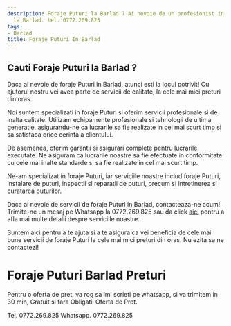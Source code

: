```yaml
---
description: Foraje Puturi la Barlad ? Ai nevoie de un profesionist in Foraje Puturi
  la Barlad. tel. 0772.269.825
tags:
- Barlad
title: Foraje Puturi In Barlad
---
```



## Cauti Foraje Puturi la Barlad ?

Daca ai nevoie de foraje Puturi in Barlad, atunci esti la locul potrivit! Cu ajutorul nostru vei avea parte de servicii de calitate, la cele mai mici preturi din oras. 

Noi suntem specializati in foraje Puturi si oferim servicii profesionale si de inalta calitate. Utilizam echipamente profesionale si tehnologii de ultima generatie, asigurandu-ne ca lucrarile sa fie realizate in cel mai scurt timp si sa satisfaca orice cerinta a clientului.

De asemenea, oferim garantii si asigurari complete pentru lucrarile executate. Ne asiguram ca lucrarile noastre sa fie efectuate in conformitate cu cele mai inalte standarde si sa fie realizate in cel mai scurt timp.

Ne-am specializat in foraje Puturi, iar serviciile noastre includ foraje Puturi, instalare de puturi, inspectii si reparatii de puturi, precum si intretinerea si curatarea puturilor.

Daca ai nevoie de servicii de foraje Puturi in Barlad, contacteaza-ne acum! Trimite-ne un mesaj pe Whatsapp la 0772.269.825 sau da click <a href="https://www.olx.ro/oferte/foraje-puturi-barlad-ID1QXK6.html">aici</a> pentru a afla mai multe detalii despre serviciile noastre. 

Suntem aici pentru a te ajuta si a te asigura ca vei beneficia de cele mai bune servicii de foraje Puturi la cele mai mici preturi din oras. Nu ezita sa ne contactezi!

# Foraje Puturi Barlad Preturi
Pentru o oferta de pret, va rog sa imi scrieti pe whatsapp, si va trimitem in 30 min, Gratuit si fara Obligatii Oferta de Pret.

Tel. 0772.269.825
Whatsapp. 0772.269.825